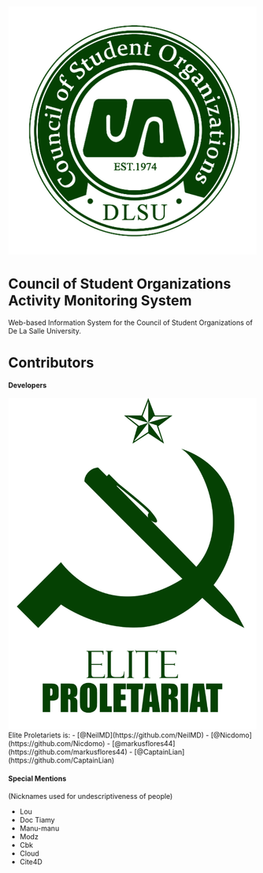 <img src="./README/cso.png" alt="CSO" /><h1>Council of Student Organizations Activity Monitoring System</h1>
<p>Web-based Information System for the Council of Student Organizations of De La Salle University.</p>

Contributors
======================================
#### Developers
<img src="./README/elite_proletariats.png" />
Elite Proletariets is:
- [@NeilMD](https://github.com/NeilMD)
- [@Nicdomo](https://github.com/Nicdomo)
- [@markusflores44](https://github.com/markusflores44)
- [@CaptainLian](https://github.com/CaptainLian)

#### Special Mentions
(Nicknames used for undescriptiveness of people)
- Lou
- Doc Tiamy
- Manu-manu
- Modz
- Cbk
- Cloud
- Cite4D